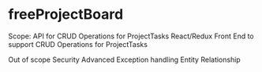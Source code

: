 # freeProjectBoard

Scope:
API for CRUD Operations for ProjectTasks
React/Redux Front End to support CRUD Operations for ProjectTasks

Out of scope
Security
Advanced Exception handling
Entity Relationship

